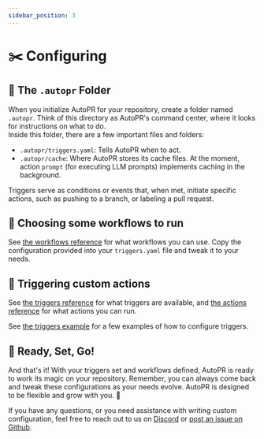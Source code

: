 ```yaml
---
sidebar_position: 3
---
```


# ✂️ Configuring

## 📁 The `.autopr` Folder

When you initialize AutoPR for your repository, create a folder named `.autopr`.
Think of this directory as AutoPR's command center, where it looks for instructions on what to do.  
Inside this folder, there are a few important files and folders:

- `.autopr/triggers.yaml`: Tells AutoPR when to act.
- `.autopr/cache`: Where AutoPR stores its cache files.
  At the moment, action `prompt` (for executing LLM prompts) implements caching in the background.

Triggers serve as conditions or events that, when met, initiate specific actions,
such as pushing to a branch, or labeling a pull request.

## 🌊 Choosing some workflows to run

See [the workflows reference](../reference/workflows) for what workflows you can use. 
Copy the configuration provided into your `triggers.yaml` file and tweak it to your needs. 

## 🏁 Triggering custom actions

See [the triggers reference](../reference/triggers) for what triggers are available, 
and [the actions reference](../reference/actions) for what actions you can run.

See [the triggers example](../reference/triggers#-examples) for a few examples of how to configure triggers.

## 🚀 Ready, Set, Go!

And that's it! With your triggers set and workflows defined, AutoPR is ready to work its magic on your repository. 
Remember, you can always come back and tweak these configurations as your needs evolve. AutoPR is designed to be flexible and grow with you. 🌟

If you have any questions, or you need assistance with writing custom configuration, feel free to reach out to us on [Discord](https://discord.com/invite/ykk7Znt3K6) or [post an issue on Github](https://github.com/irgolic/AutoPR/issues).